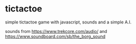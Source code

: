 # tictactoe
simple tictactoe game with javascript, sounds and a simple A.I.

sounds from https://www.trekcore.com/audio/
and https://www.soundboard.com/sb/the_borg_sound
